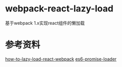 # webpack-react-lazy-load
基于webpack 1.x实现react组件的懒加载

# 参考资料

[how-to-lazy-load-react-webpack](https://github.com/iammerrick/how-to-lazy-load-react-webpack)
[es6-promise-loader](https://github.com/gdi2290/es6-promise-loader)
